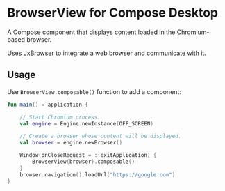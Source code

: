 # BrowserView for Compose Desktop

A Compose component that displays content loaded
in the Chromium-based browser.

Uses [JxBrowser](https://www.teamdev.com/jxbrowser)
to integrate a web browser and communicate with it.

## Usage

Use `BrowserView.composable()` function to add a component:

```kotlin
fun main() = application {

    // Start Chromium process.
    val engine = Engine.newInstance(OFF_SCREEN)

    // Create a browser whose content will be displayed.
    val browser = engine.newBrowser()

    Window(onCloseRequest = ::exitApplication) {
        BrowserView(browser).composable()
    }
    browser.navigation().loadUrl("https://google.com")
}
```
